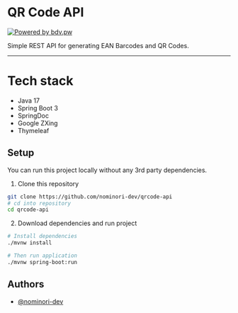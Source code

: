 
# QR Code API
[![Powered by bdv.pw](https://img.shields.io/badge/powered%20by-bdv.pw-blueviolet)](https://bdv.pw/)

Simple REST API for generating EAN Barcodes and QR Codes.
___

# Tech stack

- Java 17
- Spring Boot 3
- SpringDoc
- Google ZXing
- Thymeleaf

## Setup

You can run this project locally without any 3rd party dependencies.

1. Clone this repository
```bash
git clone https://github.com/nominori-dev/qrcode-api
# cd into repository
cd qrcode-api
```

2. Download dependencies and run project
```bash
# Install dependencies
./mvnw install 

# Then run application
./mvnw spring-boot:run
```

## Authors

- [@nominori-dev](https://www.github.com/nominori-dev)


